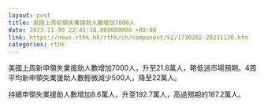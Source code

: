 ```yaml
---
layout: post
title: 美國上周初領失業援助人數增加7000人
date: 2023-11-30 22:45:18.000000000 +08:00
link: https://news.rthk.hk/rthk/ch/component/k2/1730202-20231130.htm
categories: rthk
---
```


美國上周新申領失業援助人數增加7000人，升至21.8萬人，略低過市場預期。4周平均新申領失業援助人數輕微減少500人，降至22萬人。

持續申領失業援助人數增加8.6萬人，升至192.7萬人，高過預期的187.2萬人。
